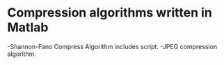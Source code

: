 # Compression algorithms written in Matlab

-Shannon-Fano Compress Algorithm includes script.
-JPEG compression algorithm. 
